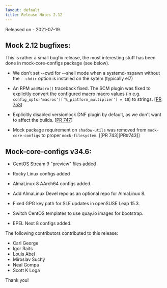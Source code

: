 ```yaml
---
layout: default
title: Release Notes 2.12
---
```


Released on - 2021-07-19


## Mock 2.12 bugfixes:

This is rather a small bugfix release, the most interesting stuff has been done
in mock-core-configs package (see below).

 * We don't set --cwd for --shell mode when a systemd-nspawn without the
   `--chdir` option is installed on the sytem (typically el7)

 * An RPM `addMacro()` traceback fixed.  The SCM plugin was fixed to explicitly
   convert the configured macro macro values (in e.g.
   `config_opts['macros']['%_platform_multiplier'] = 10`) to strings.
   [[PR 753][PR#753]]

 * Explicitly disabled versionlock DNF plugin by default, as we don't want to
   affect the builds. [[PR 747][PR#747]]

 * Mock package requirement on `shadow-utils` was removed from
   `mock-core-configs` to proper `mock-filesystem`. [[PR 743][PR#743]]


## Mock-core-configs v34.6:

 * CentOS Stream 9 "preview" files added

 * Rocky Linux configs added

 * AlmaLinux 8 AArch64 configs added.

 * Add AlmaLinux Devel repo as an optional repo for AlmaLinux 8.

 * Fixed GPG key path for SLE updates in openSUSE Leap 15.3.

 * Switch CentOS templates to use quay.io images for bootstrap.

 * EPEL Next 8 configs added.

The following contributors contributed to this release:

 * Carl George
 * Igor Raits
 * Louis Abel
 * Miroslav Suchý
 * Neal Gompa
 * Scott K Loga

Thank you!

[PR#747]: https://github.com/rpm-software-management/mock/pull/743
[PR#747]: https://github.com/rpm-software-management/mock/pull/747
[PR#753]: https://github.com/rpm-software-management/mock/pull/753
